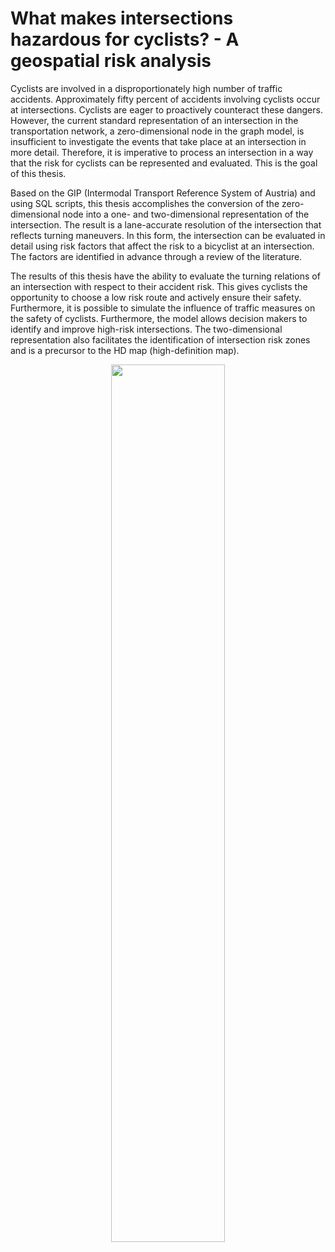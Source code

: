 # What makes intersections hazardous for cyclists? - A geospatial risk analysis

Cyclists are involved in a disproportionately high number of traffic accidents. Approximately fifty percent of accidents involving cyclists occur at intersections. Cyclists are eager to proactively counteract these dangers. However, the current standard representation of an intersection in the transportation network, a zero-dimensional node in the graph model, is insufficient to investigate the events that take place at an intersection in more detail. Therefore, it is imperative to process an intersection in a way that the risk for cyclists can be represented and evaluated. This is the goal of this thesis.

Based on the GIP (Intermodal Transport Reference System of Austria) and using SQL scripts, this thesis accomplishes the conversion of the zero-dimensional node into a one- and two-dimensional representation of the intersection. The result is a lane-accurate resolution of the intersection that reflects turning maneuvers. In this form, the intersection can be evaluated in detail using risk factors that affect the risk to a bicyclist at an intersection. The factors are identified in advance through a review of the literature.

The results of this thesis have the ability to evaluate the turning relations of an intersection with respect to their accident risk. This gives cyclists the opportunity to choose a low risk route and actively ensure their safety. Furthermore, it is possible to simulate the influence of traffic measures on the safety of cyclists. Furthermore, the model allows decision makers to identify and improve high-risk intersections. The two-dimensional representation also facilitates the identification of intersection risk zones and is a precursor to the HD map (high-definition map). 

<center><img src="https://user-images.githubusercontent.com/78604999/234687960-a7cf611c-5be8-4a9b-a993-137327ab3c78.png" width="60%"></center>
